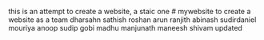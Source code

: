 this is an attempt to create a website, a staic one # mywebsite
to create a website as a team 
dharsahn sathish roshan arun ranjith abinash sudirdaniel mouriya anoop sudip gobi madhu manjunath maneesh shivam updated
